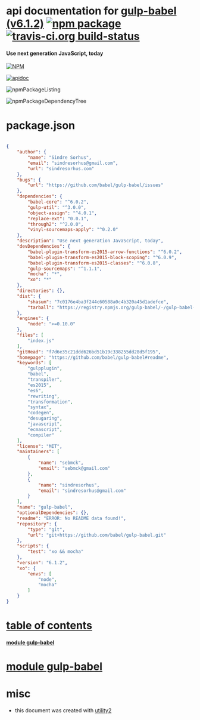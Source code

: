 # api documentation for  [gulp-babel (v6.1.2)](https://github.com/babel/gulp-babel#readme)  [![npm package](https://img.shields.io/npm/v/npmdoc-gulp-babel.svg?style=flat-square)](https://www.npmjs.org/package/npmdoc-gulp-babel) [![travis-ci.org build-status](https://api.travis-ci.org/npmdoc/node-npmdoc-gulp-babel.svg)](https://travis-ci.org/npmdoc/node-npmdoc-gulp-babel)
#### Use next generation JavaScript, today

[![NPM](https://nodei.co/npm/gulp-babel.png?downloads=true)](https://www.npmjs.com/package/gulp-babel)

[![apidoc](https://npmdoc.github.io/node-npmdoc-gulp-babel/build/screenCapture.buildNpmdoc.browser.%252Fhome%252Ftravis%252Fbuild%252Fnpmdoc%252Fnode-npmdoc-gulp-babel%252Ftmp%252Fbuild%252Fapidoc.html.png)](https://npmdoc.github.io/node-npmdoc-gulp-babel/build/apidoc.html)

![npmPackageListing](https://npmdoc.github.io/node-npmdoc-gulp-babel/build/screenCapture.npmPackageListing.svg)

![npmPackageDependencyTree](https://npmdoc.github.io/node-npmdoc-gulp-babel/build/screenCapture.npmPackageDependencyTree.svg)



# package.json

```json

{
    "author": {
        "name": "Sindre Sorhus",
        "email": "sindresorhus@gmail.com",
        "url": "sindresorhus.com"
    },
    "bugs": {
        "url": "https://github.com/babel/gulp-babel/issues"
    },
    "dependencies": {
        "babel-core": "^6.0.2",
        "gulp-util": "^3.0.0",
        "object-assign": "^4.0.1",
        "replace-ext": "0.0.1",
        "through2": "^2.0.0",
        "vinyl-sourcemaps-apply": "^0.2.0"
    },
    "description": "Use next generation JavaScript, today",
    "devDependencies": {
        "babel-plugin-transform-es2015-arrow-functions": "^6.0.2",
        "babel-plugin-transform-es2015-block-scoping": "^6.0.9",
        "babel-plugin-transform-es2015-classes": "^6.0.8",
        "gulp-sourcemaps": "^1.1.1",
        "mocha": "*",
        "xo": "*"
    },
    "directories": {},
    "dist": {
        "shasum": "7c0176e4ba3f244c60588a0c4b320a45d1adefce",
        "tarball": "https://registry.npmjs.org/gulp-babel/-/gulp-babel-6.1.2.tgz"
    },
    "engines": {
        "node": ">=0.10.0"
    },
    "files": [
        "index.js"
    ],
    "gitHead": "f7d6e35c21ddd626bd51b19c338255dd28d5f195",
    "homepage": "https://github.com/babel/gulp-babel#readme",
    "keywords": [
        "gulpplugin",
        "babel",
        "transpiler",
        "es2015",
        "es6",
        "rewriting",
        "transformation",
        "syntax",
        "codegen",
        "desugaring",
        "javascript",
        "ecmascript",
        "compiler"
    ],
    "license": "MIT",
    "maintainers": [
        {
            "name": "sebmck",
            "email": "sebmck@gmail.com"
        },
        {
            "name": "sindresorhus",
            "email": "sindresorhus@gmail.com"
        }
    ],
    "name": "gulp-babel",
    "optionalDependencies": {},
    "readme": "ERROR: No README data found!",
    "repository": {
        "type": "git",
        "url": "git+https://github.com/babel/gulp-babel.git"
    },
    "scripts": {
        "test": "xo && mocha"
    },
    "version": "6.1.2",
    "xo": {
        "envs": [
            "node",
            "mocha"
        ]
    }
}
```



# <a name="apidoc.tableOfContents"></a>[table of contents](#apidoc.tableOfContents)

#### [module gulp-babel](#apidoc.module.gulp-babel)



# <a name="apidoc.module.gulp-babel"></a>[module gulp-babel](#apidoc.module.gulp-babel)



# misc
- this document was created with [utility2](https://github.com/kaizhu256/node-utility2)
